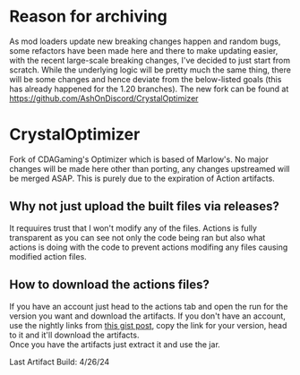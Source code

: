 # Reason for archiving
As mod loaders update new breaking changes happen and random bugs, some refactors have been made here and there to make updating easier, with the recent large-scale breaking changes, I've decided to just start from scratch. While the underlying logic will be pretty much the same thing, there will be some changes and hence deviate from the below-listed goals (this has already happened for the 1.20 branches). The new fork can be found at https://github.com/AshOnDiscord/CrystalOptimizer

# CrystalOptimizer
Fork of CDAGaming's Optimizer which is based of Marlow's.
No major changes will be made here other than porting, any changes upstreamed will be merged ASAP.
This is purely due to the expiration of Action artifacts.

## Why not just upload the built files via releases?
It requuires trust that I won't modify any of the files. Actions is fully transparent as you can see not only the code being ran but also what actions is doing with the code to prevent actions modifing any files causing modified action files.

## How to download the actions files?
If you have an account just head to the actions tab and open the run for the version you want and download the artifacts.
If you don't have an account, use the nightly links from [this gist post](https://gist.github.com/AshOnDiscord/d8c680e695b532464d26ecb3bd0cf943), copy the link for your version, head to it and it'll download the artifacts.  
Once you have the artifacts just extract it and use the jar.

Last Artifact Build: 4/26/24
